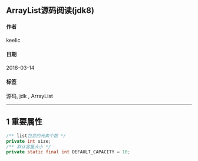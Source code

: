 ## ArrayList源码阅读(jdk8)

#### 作者 
keelic
#### 日期
2018-03-14
#### 标签
源码, jdk , ArrayList

---

## 1 重要属性
```java
/** list包含的元素个数 */
private int size;  
/** 默认容量大小 */
private static final int DEFAULT_CAPACITY = 10;
```
